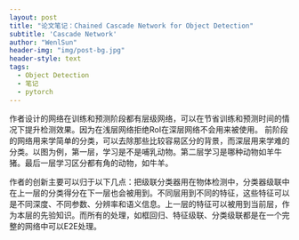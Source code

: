```yaml
---
layout: post
title: "论文笔记：Chained Cascade Network for Object Detection"
subtitle: 'Cascade Network'
author: "WenlSun"
header-img: "img/post-bg.jpg"
header-style: text
tags:
  - Object Detection
  - 笔记
  - pytorch
---
```




作者设计的网络在训练和预测阶段都有层级网络，可以在节省训练和预测时间的情况下提升检测效果。因为在浅层网络拒绝RoI在深层网络不会用来被使用。 前阶段的网络用来学简单的分类，可以去除那些比较容易区分的背景，而深层用来学难的分类。以图为例，第一层，学习是不是哺乳动物。第二层学习是哪种动物如羊牛猪。最后一层学习区分都有角的动物，如牛羊。



作者的创新主要可以归于以下几点：把级联分类器用在物体检测中，分类器级联中在上一层的分类得分在下一层也会被用到。不同层用到不同的特征，这些特征可以是不同深度、不同参数、分辨率和语义信息。上一层的特征可以被用到当前层，作为本层的先验知识。而所有的处理，如框回归、特征级联、分类级联都是在一个完整的网络中可以E2E处理。